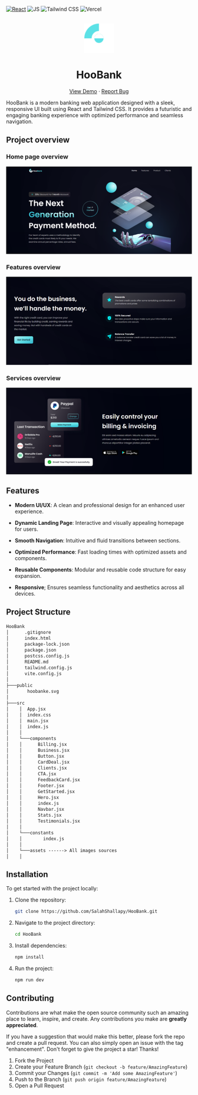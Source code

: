 <div id="top"></div>

[![React](https://img.shields.io/badge/react-%2320232a.svg?style=for-the-badge&logo=react&logoColor=%2361DAFB)](https://react.dev/)
![JS](https://img.shields.io/badge/JavaScript-F7DF1E?style=for-the-badge&logo=javascript&logoColor=black)
![Tailwind CSS](https://camo.githubusercontent.com/93bafe03a143d759a2983be7cd132f70a6a186233ca455f08f3f198adb3d2381/68747470733a2f2f696d672e736869656c64732e696f2f62616467652f2d5461696c77696e645f4353532d626c61636b3f7374796c653d666f722d7468652d6261646765266c6f676f436f6c6f723d7768697465266c6f676f3d7461696c77696e6463737326636f6c6f723d303642364434)
![Vercel](https://img.shields.io/badge/vercel-%23000000.svg?style=for-the-badge&logo=vercel&logoColor=white)

<!-- PROJECT LOGO -->
<br />
<div align="center">
  <a href="https://brainwave-sigma-seven.vercel.app/">
    <img src="./public/hoobank.svg" alt="Logo" height="80"  >
  </a>
  <h1 align="center">HooBank </h1>

  <p align="center">
    <a href="https://brainwave-sigma-seven.vercel.app/">View Demo</a>
    ·
    <a href="https://github.com/SalahShallapy/HooBank/issues">Report Bug</a>
  </p>
</div>

HooBank is a modern banking web application designed with a sleek, responsive UI built using React and Tailwind CSS. It provides a futuristic and engaging banking experience with optimized performance and seamless navigation.

## Project overview

### Home page overview

![home preview](./src/assets/home.png)

### Features overview

![header preview](./src/assets/features.png)

### Services overview

![header preview](./src/assets/services.png)

## Features

- **Modern UI/UX**: A clean and professional design for an enhanced user experience.

- **Dynamic Landing Page**: Interactive and visually appealing homepage for users.

- **Smooth Navigation**: Intuitive and fluid transitions between sections.

- **Optimized Performance**: Fast loading times with optimized assets and components.

- **Reusable Components**: Modular and reusable code structure for easy expansion.

- **Responsive**; Ensures seamless functionality and aesthetics across all devices.

## Project Structure

```
HooBank
│      .gitignore
│      index.html
│      package-lock.json
│      package.json
│      postcss.config.js
│      README.md
│      tailwind.config.js
│      vite.config.js
│
├───public
│       hoobanke.svg
│
├───src
│    │  App.jsx
│    │  index.css
│    │  main.jsx
│    │  index.js
│    │
│    └───components
│    │      Billing.jsx
│    │      Business.jsx
│    │      Button.jsx
│    │      CardDeal.jsx
│    │      Clients.jsx
│    │      CTA.jsx
│    │      FeedbackCard.jsx
│    │      Footer.jsx
│    │      GetStarted.jsx
│    │      Hero.jsx
│    │      index.js
│    │      Navbar.jsx
│    │      Stats.jsx
│    │      Testimonials.jsx
│    │
│    └───constants
│    │        index.js
│    │
│    └───assets ------> All images sources
│    │
```

## Installation

To get started with the project locally:

1. Clone the repository:
   ```bash
   git clone https://github.com/SalahShallapy/HooBank.git
   ```
2. Navigate to the project directory:
   ```bash
   cd HooBank
   ```
3. Install dependencies:
   ```bash
   npm install
   ```
4. Run the project:
   ```bash
   npm run dev
   ```

## Contributing

Contributions are what make the open source community such an amazing place to learn, inspire, and create. Any contributions you make are **greatly appreciated**.

If you have a suggestion that would make this better, please fork the repo and create a pull request. You can also simply open an issue with the tag "enhancement".
Don't forget to give the project a star! Thanks!

1. Fork the Project
2. Create your Feature Branch (`git checkout -b feature/AmazingFeature`)
3. Commit your Changes (`git commit -m 'Add some AmazingFeature'`)
4. Push to the Branch (`git push origin feature/AmazingFeature`)
5. Open a Pull Request
